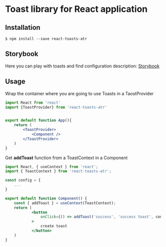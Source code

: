 # Toast library for React application

## Installation

```
$ npm install --save react-toasts-atr
```

## Storybook

Here you can play with toasts and find configuration description: 
[Storybook](https://ilyaatrakhimenok.github.io/toastlib/?path=/story/app--toasts)

## Usage

Wrap the container where you are going to use Toasts in a TaostProvider
```jsx
import React from 'react'
import {ToastProvider} from 'react-toasts-atr'


export default function App(){
    return (
        <ToastProvider>
            <Component />
        </ToastProvider>
    )
}
```
Get **addToast** function from a ToastContext in a Component
```jsx
import React, { useContext } from 'react';
import { ToastContext } from 'react-toasts-atr';

const config = {
    ...
}

export default function Component() {
    const { addToast } = useContext(ToastContext);
    return (
            <button
                onClick={() => addToast('success', 'success toast', config)}
            >
                create toast
            </button>
    )
}
```




